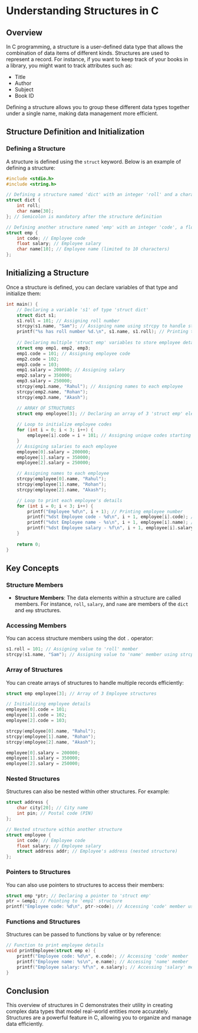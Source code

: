 # Understanding Structures in C

## Overview

In C programming, a structure is a user-defined data type that allows the combination of data items of different kinds. Structures are used to represent a record. For instance, if you want to keep track of your books in a library, you might want to track attributes such as:

- Title
- Author
- Subject
- Book ID

Defining a structure allows you to group these different data types together under a single name, making data management more efficient.

## Structure Definition and Initialization

### Defining a Structure

A structure is defined using the `struct` keyword. Below is an example of defining a structure:

```c
#include <stdio.h>
#include <string.h>

// Defining a structure named 'dict' with an integer 'roll' and a character array 'name'
struct dict {
    int roll; 
    char name[30];
}; // Semicolon is mandatory after the structure definition

// Defining another structure named 'emp' with an integer 'code', a float 'salary', and a character array 'name'
struct emp {
    int code; // Employee code
    float salary; // Employee salary
    char name[10]; // Employee name (limited to 10 characters)
};
```

## Initializing a Structure

Once a structure is defined, you can declare variables of that type and initialize them:

```c
int main() {
    // Declaring a variable 's1' of type 'struct dict'
    struct dict s1; 
    s1.roll = 101; // Assigning roll number
    strcpy(s1.name, "Sam"); // Assigning name using strcpy to handle strings
    printf("%s has roll number %d.\n", s1.name, s1.roll); // Printing the roll number and name
    
    // Declaring multiple 'struct emp' variables to store employee details
    struct emp emp1, emp2, emp3;
    emp1.code = 101; // Assigning employee code
    emp2.code = 102;
    emp3.code = 103;
    emp1.salary = 200000; // Assigning salary
    emp2.salary = 350000;
    emp3.salary = 250000;
    strcpy(emp1.name, "Rahul"); // Assigning names to each employee
    strcpy(emp2.name, "Rohan");
    strcpy(emp3.name, "Akash");

    // ARRAY OF STRUCTURES
    struct emp employee[3]; // Declaring an array of 3 'struct emp' elements
    
    // Loop to initialize employee codes
    for (int i = 0; i < 3; i++) {
        employee[i].code = i + 101; // Assigning unique codes starting from 101
    }
    // Assigning salaries to each employee
    employee[0].salary = 200000;
    employee[1].salary = 350000;
    employee[2].salary = 250000;

    // Assigning names to each employee
    strcpy(employee[0].name, "Rahul");
    strcpy(employee[1].name, "Rohan");
    strcpy(employee[2].name, "Akash");

    // Loop to print each employee's details
    for (int i = 0; i < 3; i++) {
        printf("Employee %d\n", i + 1); // Printing employee number
        printf("%dst Employee code - %d\n", i + 1, employee[i].code); // Printing employee code
        printf("%dst Employee name - %s\n", i + 1, employee[i].name); // Printing employee name
        printf("%dst Employee salary - %f\n", i + 1, employee[i].salary); // Printing employee salary
    }
    
    return 0;
}
```

## Key Concepts

### Structure Members

- **Structure Members**: The data elements within a structure are called members. For instance, `roll`, `salary`, and `name` are members of the `dict` and `emp` structures.

### Accessing Members

You can access structure members using the dot `.` operator:

```c
s1.roll = 101; // Assigning value to 'roll' member
strcpy(s1.name, "Sam"); // Assigning value to 'name' member using strcpy
```

### Array of Structures

You can create arrays of structures to handle multiple records efficiently:

```c
struct emp employee[3]; // Array of 3 Employee structures

// Initializing employee details
employee[0].code = 101;
employee[1].code = 102;
employee[2].code = 103;

strcpy(employee[0].name, "Rahul");
strcpy(employee[1].name, "Rohan");
strcpy(employee[2].name, "Akash");

employee[0].salary = 200000;
employee[1].salary = 350000;
employee[2].salary = 250000;
```

### Nested Structures

Structures can also be nested within other structures. For example:

```c
struct address {
    char city[20]; // City name
    int pin; // Postal code (PIN)
};

// Nested structure within another structure
struct employee {
    int code; // Employee code
    float salary; // Employee salary
    struct address addr; // Employee's address (nested structure)
};
```

### Pointers to Structures

You can also use pointers to structures to access their members:

```c
struct emp *ptr; // Declaring a pointer to 'struct emp'
ptr = &emp1; // Pointing to 'emp1' structure
printf("Employee code: %d\n", ptr->code); // Accessing 'code' member using the pointer
```

### Functions and Structures

Structures can be passed to functions by value or by reference:

```c
// Function to print employee details
void printEmployee(struct emp e) { 
    printf("Employee code: %d\n", e.code); // Accessing 'code' member
    printf("Employee name: %s\n", e.name); // Accessing 'name' member
    printf("Employee salary: %f\n", e.salary); // Accessing 'salary' member
}
```

## Conclusion

This overview of structures in C demonstrates their utility in creating complex data types that model real-world entities more accurately. Structures are a powerful feature in C, allowing you to organize and manage data efficiently.